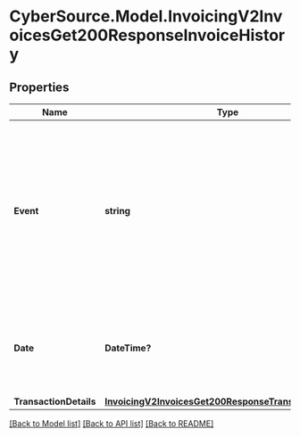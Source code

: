 # CyberSource.Model.InvoicingV2InvoicesGet200ResponseInvoiceHistory
## Properties

Name | Type | Description | Notes
------------ | ------------- | ------------- | -------------
**Event** | **string** | The event triggered for the invoice.  Possible values:  - &#x60;UNKNOWN&#x60;  - &#x60;DRAFT&#x60;  - &#x60;CREATE&#x60;  - &#x60;UPDATE&#x60;  - &#x60;SEND&#x60;  - &#x60;RESEND&#x60;  - &#x60;REMINDER&#x60;  - &#x60;PAYMENT&#x60;  - &#x60;CANCEL&#x60;  - &#x60;PENDING&#x60;  - &#x60;REJECTED&#x60;  | [optional] 
**Date** | **DateTime?** | The date and time when the invoice event was triggered in ISO 8601 format. Format: YYYY-MM-DDThh:mm:ssZ  | [optional] 
**TransactionDetails** | [**InvoicingV2InvoicesGet200ResponseTransactionDetails**](InvoicingV2InvoicesGet200ResponseTransactionDetails.md) |  | [optional] 

[[Back to Model list]](../README.md#documentation-for-models) [[Back to API list]](../README.md#documentation-for-api-endpoints) [[Back to README]](../README.md)

